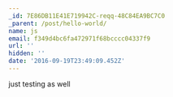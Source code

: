 ```yaml
---
_id: 7E86DB11E41E719942C-reqq-48C84EA9BC7C0
_parent: /post/hello-world/
name: js
email: f349d4bc6fa472971f68bcccc04337f9
url: ''
hidden: ''
date: '2016-09-19T23:49:09.452Z'
---
```


just testing as well
